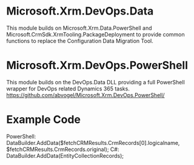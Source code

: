 # Microsoft.Xrm.DevOps.Data
This module builds on Microsoft.Xrm.Data.PowerShell and Microsoft.CrmSdk.XrmTooling.PackageDeployment to provide common functions to replace the Configuration Data Migration Tool.

# Microsoft.Xrm.DevOps.PowerShell
This module builds on the DevOps.Data DLL providing a full PowerShell wrapper for DevOps related Dynamics 365 tasks.
https://github.com/abvogel/Microsoft.Xrm.DevOps.PowerShell/

# Example Code
  PowerShell: DataBuilder.AddData($fetchCRMResults.CrmRecords[0].logicalname, $fetchCRMResults.CrmRecords.original);
  C#: DataBuilder.AddData(EntityCollectionRecords);
